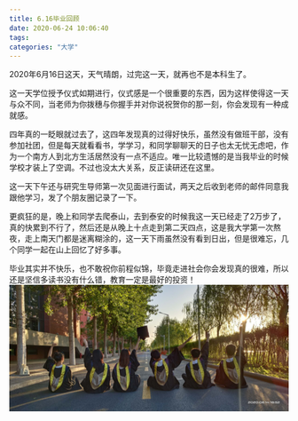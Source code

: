 ```yaml
---
title: 6.16毕业回顾
date: 2020-06-24 10:06:40
tags:
categories: "大学"
---
```


2020年6月16日这天，天气晴朗，过完这一天，就再也不是本科生了。

这一天学位授予仪式如期进行，仪式感是一个很重要的东西，因为这样使得这一天与众不同，当老师为你拨穗与你握手并对你说祝贺你的那一刻，你会发现有一种成就感。

四年真的一眨眼就过去了，这四年发现真的过得好快乐，虽然没有做班干部，没有参加社团，但是每天就看看书，学学习，和同学聊聊天的日子也太无忧无虑吧，作为一个南方人到北方生活居然没有一点不适应。唯一比较遗憾的是当我毕业的时候学校才装上了空调。不过也没太大关系，反正读研还在这里。


这一天下午还与研究生导师第一次见面进行面试，两天之后收到老师的邮件同意我跟他学习，发了个朋友圈记录了一下。

更疯狂的是，晚上和同学去爬泰山，去到泰安的时候我这一天已经走了2万步了，真的快累到不行了，然后还是从晚上十点走到第二天四点，这是我大学第一次熬夜，走上南天门都是迷离糊涂的，这一天下雨虽然没有看到日出，但是很难忘，几个同学一起在山上回忆了好多事。

毕业其实并不快乐，也不敢祝你前程似锦，毕竟走进社会你会发现真的很难，所以还是坚信多读书没有什么错，教育一定是最好的投资！
![纪念](/images/university/3.jpg)